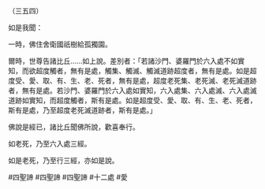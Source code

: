（三五四）

如是我聞：

一時，佛住舍衛國祇樹給孤獨園。

爾時，世尊告諸比丘……如上說。差別者：「若諸沙門、婆羅門於六入處不如實知，而欲超度觸者，無有是處，觸集、觸滅、觸滅道跡超度者，無有是處。如是超度受、愛、取、有、生、老、死者，無有是處，超度老死集、老死滅、老死滅道跡者，無有是處。若沙門、婆羅門於六入處如實知，六入處集、六入處滅、六入處滅道跡如實知，而超度觸者，斯有是處。如是超度受、愛、取、有、生、老、死者，斯有是處，乃至超度老死滅道跡者，斯有是處。」

佛說是經已，諸比丘聞佛所說，歡喜奉行。

如老死，乃至六入處三經。

如是老死，乃至行三經，亦如是說。



#四聖諦
#四聖諦
#四聖諦
#十二處
#愛
